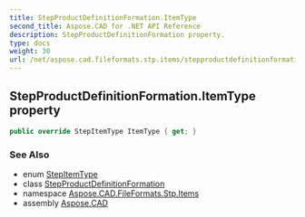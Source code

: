 ```yaml
---
title: StepProductDefinitionFormation.ItemType
second_title: Aspose.CAD for .NET API Reference
description: StepProductDefinitionFormation property. 
type: docs
weight: 30
url: /net/aspose.cad.fileformats.stp.items/stepproductdefinitionformation/itemtype/
---
```

## StepProductDefinitionFormation.ItemType property

```csharp
public override StepItemType ItemType { get; }
```

### See Also

* enum [StepItemType](../../stepitemtype/)
* class [StepProductDefinitionFormation](../)
* namespace [Aspose.CAD.FileFormats.Stp.Items](../../stepproductdefinitionformation/)
* assembly [Aspose.CAD](../../../)


